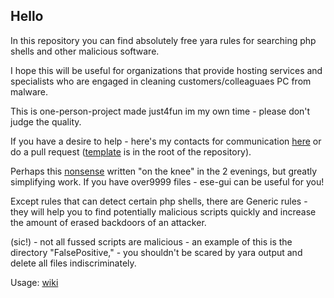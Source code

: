 ## Hello 

In this repository you can find absolutely free yara rules for searching php shells and other malicious software.

I hope this will be useful for organizations that provide hosting services and specialists who are engaged in cleaning customers/colleaguaes PC from malware.

This is one-person-project made just4fun im my own time - please don't judge the quality. 

If you have a desire to help - here's my contacts for communication [here](https://delyee.github.io/contact) 
or do a pull request ([template](https://github.com/delyee/yara_rules/blob/master/template.yar) is in the root of the repository).

Perhaps this [nonsense](https://github.com/delyee/Ese-gui) written "on the knee" in the 2 evenings, but greatly simplifying work. 
If you have over9999 files - ese-gui can be useful for you!

Except rules that can detect certain php shells, there are Generic rules - they will help you to find potentially malicious scripts quickly and increase the amount of erased backdoors of an attacker.

(sic!) - not all fussed scripts are malicious - an example of this is the directory "FalsePositive," - you shouldn't be scared by yara output and delete all files indiscriminately.

Usage: [wiki](https://github.com/delyee/yara_rules/wiki)
